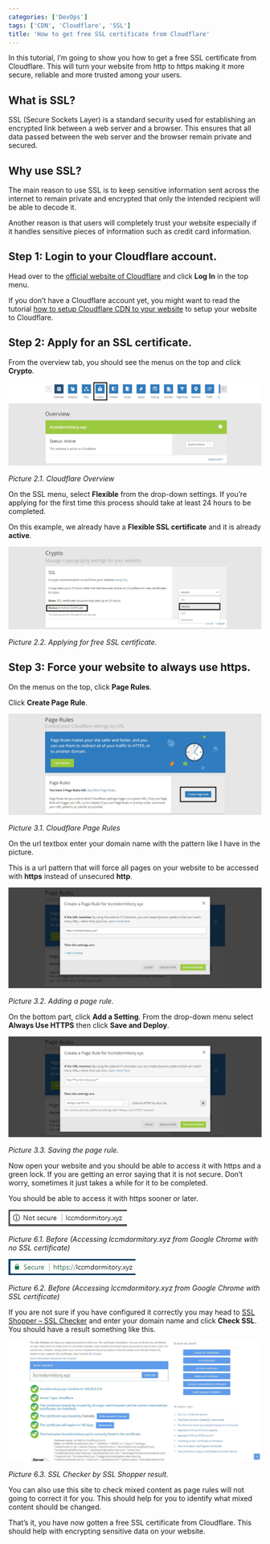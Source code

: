 ```yaml
---
categories: ['DevOps']
tags: ['CDN', 'Cloudflare', 'SSL']
title: 'How to get free SSL certificate from Cloudflare'
---
```

In this tutorial, I’m going to show you how to get a free SSL certificate from Cloudflare. This will turn your website from http to https making it more secure, reliable and more trusted among your users.

## What is SSL?
SSL (Secure Sockets Layer) is a standard security used for establishing an encrypted link between a web server and a browser. This ensures that all data passed between the web server and the browser remain private and secured.

## Why use SSL?
The main reason to use SSL is to keep sensitive information sent across the internet to remain private and encrypted that only the intended recipient will be able to decode it.

Another reason is that users will completely trust your website especially if it handles sensitive pieces of information such as credit card information.

## Step 1: Login to your Cloudflare account.
Head over to the [official website of Cloudflare](https://www.cloudflare.com/) and click **Log In** in the top menu.

If you don’t have a Cloudflare account yet, you might want to read the tutorial [how to setup Cloudflare CDN to your website](/posts/how-to-setup-cloudflare-cdn-to-your-website/) to setup your website to Cloudflare.

## Step 2: Apply for an SSL certificate.
From the overview tab, you should see the menus on the top and click **Crypto**.

![overview](/assets/images/posts/how-to-get-free-ssl-certificate-from-cloudflare/overview.jpg)

*Picture 2.1. Cloudflare Overview*

On the SSL menu, select **Flexible** from the drop-down settings. If you’re applying for the first time this process should take at least 24 hours to be completed.

On this example, we already have a **Flexible SSL certificate** and it is already **active**.

![ssl](/assets/images/posts/how-to-get-free-ssl-certificate-from-cloudflare/ssl.jpg)

*Picture 2.2. Applying for free SSL certificate.*

## Step 3: Force your website to always use https.
On the menus on the top, click **Page Rules**.

Click **Create Page Rule**.

![page-rule](/assets/images/posts/how-to-get-free-ssl-certificate-from-cloudflare/page-rule.jpg)

*Picture 3.1. Cloudflare Page Rules*

On the url textbox enter your domain name with the pattern like I have in the picture.

This is a url pattern that will force all pages on your website to be accessed with **https** instead of unsecured **http**.

![setup-page-rule](/assets/images/posts/how-to-get-free-ssl-certificate-from-cloudflare/setup-page-rule.jpg)

*Picture 3.2. Adding a page rule.*

On the bottom part, click **Add a Setting**. From the drop-down menu select **Always Use HTTPS** then click **Save and Deploy**.

![save-page-rule](/assets/images/posts/how-to-get-free-ssl-certificate-from-cloudflare/save-page-rule.jpg)

*Picture 3.3. Saving the page rule.*

Now open your website and you should be able to access it with https and a green lock. If you are getting an error saying that it is not secure. Don’t worry, sometimes it just takes a while for it to be completed.

You should be able to access it with https sooner or later.

![before](/assets/images/posts/how-to-get-free-ssl-certificate-from-cloudflare/before.jpg)

*Picture 6.1. Before (Accessing lccmdormitory.xyz from Google Chrome with no SSL certificate)*

![after](/assets/images/posts/how-to-get-free-ssl-certificate-from-cloudflare/after.jpg)

*Picture 6.2. Before (Accessing lccmdormitory.xyz from Google Chrome with SSL certificate)*

If you are not sure if you have configured it correctly you may head to [SSL Shopper – SSL Checker](https://www.sslshopper.com/ssl-checker.html) and enter your domain name and click **Check SSL**. You should have a result something like this.

![success](/assets/images/posts/how-to-get-free-ssl-certificate-from-cloudflare/success.jpg)

*Picture 6.3. SSL Checker by SSL Shopper result.*

You can also use this site to check mixed content as page rules will not going to correct it for you. This should help for you to identify what mixed content should be changed.

That’s it, you have now gotten a free SSL certificate from Cloudflare. This should help with encrypting sensitive data on your website.
